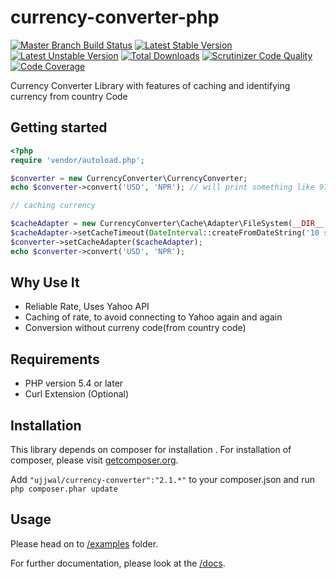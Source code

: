 currency-converter-php
======================

[![Master Branch Build Status](https://api.travis-ci.org/ojhaujjwal/currency-converter-php.png?branch=master)](http://travis-ci.org/ojhaujjwal/currency-converter-php)
[![Latest Stable Version](https://poser.pugx.org/ujjwal/currency-converter/v/stable.png)](https://packagist.org/packages/ujjwal/currency-converter)
[![Latest Unstable Version](https://poser.pugx.org/ujjwal/currency-converter/v/unstable.png)](https://packagist.org/packages/ujjwal/currency-converter)
[![Total Downloads](https://poser.pugx.org/ujjwal/currency-converter/downloads.png)](https://packagist.org/packages/ujjwal/currency-converter)
[![Scrutinizer Code Quality](https://scrutinizer-ci.com/g/ojhaujjwal/currency-converter-php/badges/quality-score.png?s=c4d93ce5c60894c09d2b4f7b1ec97d6956c9b23f)](https://scrutinizer-ci.com/g/ojhaujjwal/currency-converter-php/)
[![Code Coverage](https://scrutinizer-ci.com/g/ojhaujjwal/currency-converter-php/badges/coverage.png?b=master)](https://scrutinizer-ci.com/g/ojhaujjwal/currency-converter-php/?branch=master)

Currency Converter Library with features of caching and identifying currency from country Code

## Getting started
```php
<?php
require 'vendor/autoload.php';

$converter = new CurrencyConverter\CurrencyConverter;
echo $converter->convert('USD', 'NPR'); // will print something like 97.44

// caching currency

$cacheAdapter = new CurrencyConverter\Cache\Adapter\FileSystem(__DIR__ . '/cache/');
$cacheAdapter->setCacheTimeout(DateInterval::createFromDateString('10 second'));
$converter->setCacheAdapter($cacheAdapter);
echo $converter->convert('USD', 'NPR');
```

## Why Use It

* Reliable Rate, Uses Yahoo API
* Caching of rate, to avoid connecting to Yahoo again and again
* Conversion without curreny code(from country code)


## Requirements

* PHP version 5.4 or later
* Curl Extension (Optional)

## Installation
This library depends on composer for installation . For installation of composer, please visit [getcomposer.org](//getcomposer.org). 

Add `"ujjwal/currency-converter":"2.1.*"` to your composer.json and run `php composer.phar update`

## Usage
Please head on to [/examples](/examples) folder.

For further documentation, please look at the [/docs](https://github.com/ojhaujjwal/currency-converter-php/tree/master/docs).

